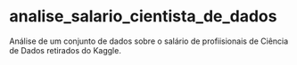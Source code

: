 # analise_salario_cientista_de_dados
Análise de um conjunto de dados sobre o salário de profiisionais de Ciência de Dados retirados do Kaggle.
